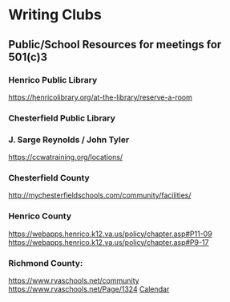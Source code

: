 


# Writing Clubs

## Public/School Resources for meetings for 501(c)3

### Henrico Public Library
https://henricolibrary.org/at-the-library/reserve-a-room

### Chesterfield Public Library

### J. Sarge Reynolds / John Tyler
https://ccwatraining.org/locations/

### Chesterfield County
http://mychesterfieldschools.com/community/facilities/
 
### Henrico County
https://webapps.henrico.k12.va.us/policy/chapter.asp#P11-09
https://webapps.henrico.k12.va.us/policy/chapter.asp#P9-17  

### Richmond County:
https://www.rvaschools.net/community
https://www.rvaschools.net/Page/1324
[Calendar](https://www.communityuse.com/SOA.NET/Controllers/PageController.aspx?productid=MC&pageid=CalendarMonth)

<!--stackedit_data:
eyJoaXN0b3J5IjpbLTE5NDMxOTQxMTBdfQ==
-->